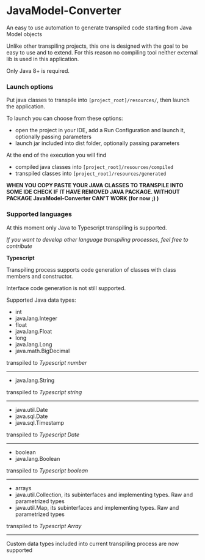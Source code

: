 # JavaModel-Converter
An easy to use automation to generate transpiled code starting from Java Model objects

Unlike other transpiling projects, this one is designed with the goal to be easy to use and to extend. For this reason no compiling tool neither external lib is used in this application.

Only Java 8+ is required.

### Launch options

Put java classes to transpile into `[project_root]/resources/`, then launch the application.

To launch you can choose from these options:

- open the project in your IDE, add a Run Configuration and launch it, optionally passing parameters
- launch jar included into dist folder, optionally passing parameters

At the end of the execution you will find

- compiled java classes into `[project_root]/resources/compiled`
- transpiled classes into `[project_root]/resources/generated`

**WHEN YOU COPY PASTE YOUR JAVA CLASSES TO TRANSPILE INTO SOME IDE CHECK IF IT HAVE REMOVED JAVA PACKAGE. WITHOUT PACKAGE JavaModel-Converter CAN'T WORK (for now ;) )**

### Supported languages

At this moment only Java to Typescript transpiling is supported.

*If you want to develop other language transpiling processes, feel free to contribute*


**Typescript**

Transpiling process supports code generation of classes with class members and constructor.

Interface code generation is not still supported.

Supported Java data types:

- int
- java.lang.Integer
- float
- java.lang.Float
- long
- java.lang.Long
- java.math.BigDecimal

transpiled to *Typescript number*

----------------------

- java.lang.String

transpiled to *Typescript string*

----------------------

- java.util.Date
- java.sql.Date
- java.sql.Timestamp

transpiled to *Typescript Date*

----------------------

- boolean
- java.lang.Boolean

transpiled to *Typescript boolean*

----------------------

- arrays
- java.util.Collection, its subinterfaces and implementing types. Raw and parametrized types
- java.util.Map, its subinterfaces and implementing types. Raw and parametrized types

transpiled to *Typescript Array*

---------------------

Custom data types included into current transpiling process are now supported
